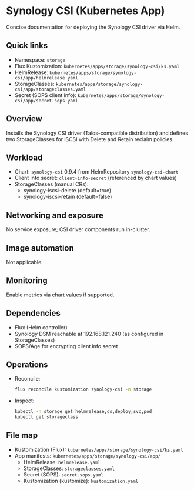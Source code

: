 # Synology CSI (Kubernetes App)

Concise documentation for deploying the Synology CSI driver via Helm.

## Quick links

- Namespace: `storage`
- Flux Kustomization: `kubernetes/apps/storage/synology-csi/ks.yaml`
- HelmRelease: `kubernetes/apps/storage/synology-csi/app/helmrelease.yaml`
- StorageClasses: `kubernetes/apps/storage/synology-csi/app/storageclasses.yaml`
- Secret (SOPS client info): `kubernetes/apps/storage/synology-csi/app/secret.sops.yaml`

## Overview

Installs the Synology CSI driver (Talos-compatible distribution) and defines two StorageClasses for iSCSI with Delete and Retain reclaim policies.

## Workload

- Chart: `synology-csi` 0.9.4 from HelmRepository `synology-csi-chart`
- Client info secret: `client-info-secret` (referenced by chart values)
- StorageClasses (manual CRs):
  - synology-iscsi-delete (default=true)
  - synology-iscsi-retain (default=false)

## Networking and exposure

No service exposure; CSI driver components run in-cluster.

## Image automation

Not applicable.

## Monitoring

Enable metrics via chart values if supported.

## Dependencies

- Flux (Helm controller)
- Synology DSM reachable at 192.168.121.240 (as configured in StorageClasses)
- SOPS/Age for encrypting client info secret

## Operations

- Reconcile:

  ```sh
  flux reconcile kustomization synology-csi -n storage
  ```

- Inspect:

  ```sh
  kubectl -n storage get helmrelease,ds,deploy,svc,pod
  kubectl get storageclass
  ```

## File map

- Kustomization (Flux): `kubernetes/apps/storage/synology-csi/ks.yaml`
- App manifests: `kubernetes/apps/storage/synology-csi/app/`
  - HelmRelease: `helmrelease.yaml`
  - StorageClasses: `storageclasses.yaml`
  - Secret (SOPS): `secret.sops.yaml`
  - Kustomization (kustomize): `kustomization.yaml`